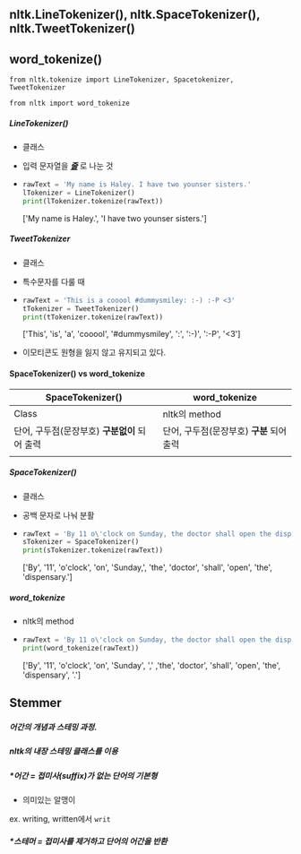 ## nltk.LineTokenizer(), nltk.SpaceTokenizer(), nltk.TweetTokenizer()

## word_tokenize()

`from nltk.tokenize import LineTokenizer, Spacetokenizer, TweetTokenizer`

`from nltk import word_tokenize`

##### LineTokenizer()

* 클래스

- 입력 문자열을 *<u>**줄**</u>* 로 나눈 것

- ```python
  rawText = 'My name is Haley. I have two younser sisters.'
  lTokenizer = LineTokenizer()
  print(lTokenizer.tokenize(rawText))
  ```

  ['My name is Haley.', 'I have two younser sisters.']



##### TweetTokenizer

* 클래스

* 특수문자를 다룰 때

* ```python
  rawText = 'This is a cooool #dummysmiley: :-) :-P <3'
  tTokenizer = TweetTokenizer()
  print(tTokenizer.tokenize(rawText))
  ```

  ['This', 'is', 'a', 'cooool', '#dummysmiley', ':', ':-)', ':-P', '<3']

*  이모티콘도 원형을 잃지 않고 유지되고 있다. 





#### SpaceTokenizer() vs word_tokenize

| SpaceTokenizer()                              | word_tokenize                             |
| --------------------------------------------- | ----------------------------------------- |
| Class                                         | nltk의 method                             |
| 단어, 구두점(문장부호) **구분없이** 되어 출력 | 단어, 구두점(문장부호) **구분** 되어 출력 |
|                                               |                                           |

##### SpaceTokenizer()

* 클래스

- 공백 문자로 나눠 분활

- ```python
  rawText = 'By 11 o\'clock on Sunday, the doctor shall open the dispensary.'
  sTokenizer = SpaceTokenizer()
  print(sTokenizer.tokenize(rawText))
  ```

  ['By', '11', 'o\'clock', 'on', 'Sunday,', 'the', 'doctor', 'shall', 'open', 'the', 'dispensary.']



##### word_tokenize

* nltk의 method

* ```python
  rawText = 'By 11 o\'clock on Sunday, the doctor shall open the dispensary.'
  print(word_tokenize(rawText))
  ```

  ['By', '11', 'o\'clock', 'on', 'Sunday', ',' ,'the', 'doctor', 'shall', 'open', 'the', 'dispensary', '.']



## Stemmer

##### 어간의 개념과 스테밍 과정.

##### nltk의 내장 스테밍 클래스를 이용

##### *어간 = 접미사(suffix)가 없는 단어의 기본형

*  의미있는 알맹이

  ex. writing, written에서 `writ`

##### *스테머 = 접미사를 제거하고 단어의 어간을 반환

